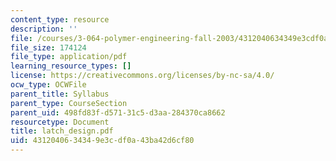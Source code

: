 ```yaml
---
content_type: resource
description: ''
file: /courses/3-064-polymer-engineering-fall-2003/4312040634349e3cdf0a43ba42d6cf80_latch_design.pdf
file_size: 174124
file_type: application/pdf
learning_resource_types: []
license: https://creativecommons.org/licenses/by-nc-sa/4.0/
ocw_type: OCWFile
parent_title: Syllabus
parent_type: CourseSection
parent_uid: 498fd83f-d571-31c5-d3aa-284370ca8662
resourcetype: Document
title: latch_design.pdf
uid: 43120406-3434-9e3c-df0a-43ba42d6cf80
---
```

